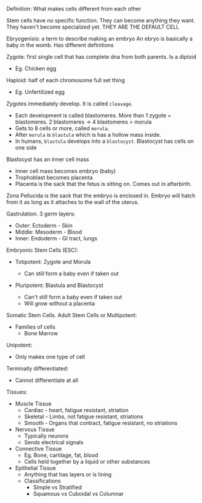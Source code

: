 Definition: What makes cells different from each other

Stem cells have no specific function. They can become anything they want. They haven't become specialized yet. THEY ARE THE DEFAULT CELL

Ebryogenisis: a term to describe making an embryo
An ebryo is basically a baby in the womb. Has different definitions

Zygote: first single cell that has complete dna from both parents. Is a diploid
- Eg. Chicken egg

Haploid: half of each chromosome full set thing
- Eg. Unfertilized egg

Zygotes immediately develop. It is called `cleavage`. 
- Each development is called blastomeres. More than 1 zygote = blastomeres. 2 blastomeres -> 4 blastomeres > morula
- Gets to 8 cells or more, called `morula`. 
- After `morula` is `blastula` which is has a hollow mass inside. 
- In humans, `blastula` develops into a `blastocyst`. Blastocyst has cells on one side

Blastocyst has an inner cell mass
- Inner cell mass becomes embryo (baby)
- Trophoblast becomes placenta
- Placenta is the sack that the fetus is sitting on. Comes out in afterbirth.

Zona Pellucida is the sack that the embryo is enclosed in. Embryo will hatch from it as long as it attaches to the wall of the uterus.

Gastrulation. 3 germ layers:
- Outer: Ectoderm - Skin
- Middle: Mesoderm - Blood
- Inner: Endoderm - GI tract, lungs

Embryonic Stem Cells (ESC):
- Totipotent: Zygote and Morula 
	- Can still form a baby even if taken out

- Pluripotent: Blastula and Blastocyst
	- Can't still form a baby even if taken out
	- Will grow without a placenta

Somatic Stem Cells. Adult Stem Cells or Multipotent:
- Families of cells
	- Bone Marrow

Unipotent:
- Only makes one type of cell

Terminally differentiated:
- Cannot differentiate at all

Tissues:
- Muscle Tissue
	- Cardiac - heart, fatigue resistant, striation
	- Skeletal - Limbs, not fatigue resistant, striations
	- Smooth - Organs that contract, fatigue resistant, no striations
- Nervous Tissue
	- Typically neurons
	- Sends electrical signals
- Connective Tissue
	- Eg. Bone, cartilage, fat, blood
	- Cells held together by a liquid or other substances
- Epithelial Tissue
	- Anything that has layers or is lining
	- Classifications
		- Simple vs Stratified
		- Squamous vs Cuboidal vs Columnar